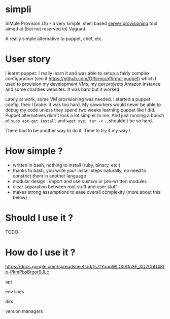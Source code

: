 simpli
======
SIMple Provision LIb - a very simple, shell based [server provisioning](http://en.wikipedia.org/wiki/Provisioning#Server_provisioning) tool aimed at (but not reserved to) Vagrant.

A really simple alternative to puppet, chef, etc.


User story
==========
I learnt puppet. I really learn it and was able to setup a fairly complex configuration (see it https://github.com/Offirmo/offirmo-puppet) which I used to provision my development VMs, my pet projects Amazon instance and some charities websites. It was hard but it worked.

Lately at work, some VM provisioning was needed. I started a puppet config, then I broke. It was too hard. My coworkers would never be able to debug my code unless they spend two weeks learning puppet like I did. Puppet alternatives didn't look a lot simpler to me. And just running a bunch of `sudo apt-get install` and `wget xyz; tar -x …` shouldn't be so hard.

There had to be another way to do it. Time to try it my way !


How simple ?
============

* written in bash, nothing to install (ruby, binary, etc.)
* thanks to bash, you write your install steps naturally, no need to constrict them in another language
* modular design : import and use custom or pre-written modules
* clear separation between root stuff and user stuff
* makes strong assumptions to ease overall complexity (more about this below)


Should I use it ?
=================

TODO

How do I use it ?
=================

https://docs.google.com/spreadsheets/d/1s7fYxqqWLO5S1nSF_XQ7CbU48fp-PkmPbsBrgor9JLc

apt

env lines

dirs

version managers
